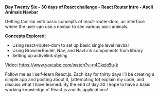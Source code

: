 **Day Twenty Six - 30 days of React challenge - React Router Intro - Ascii Animals Navbar**

Getting familiar with basic concepts of react-router-dom, an interface where the user can use a navbar to see various ascii animals.

**Concepts Explored:** 

- Using react-router-dom to set up basic single level navbar
- Using BrowserRouter, Nav, and NavLink components from library
- Setting up activelink styling

Video: https://www.youtube.com/watch?v=n4Ckejq5u-k

Follow me as I self-learn React.js. Each day for thirty days i'll be creating a simple app and posting about it, (attempting to) explain my code, and discuss what I have learned. By the end of day 30 I hope to have a basic working knowledge of React.js and its applications!
